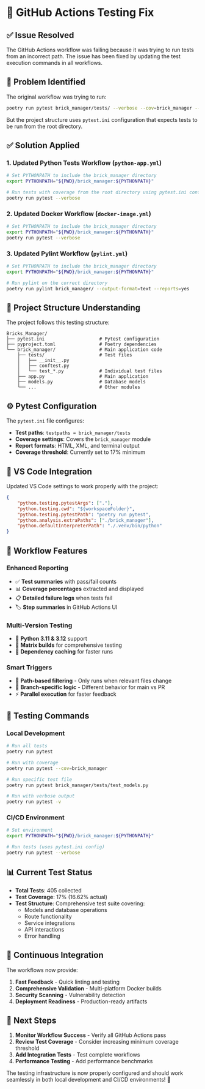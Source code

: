 # 🔧 GitHub Actions Testing Fix

## ✅ Issue Resolved

The GitHub Actions workflow was failing because it was trying to run tests from an incorrect path. The issue has been fixed by updating the test execution commands in all workflows.

## 🐛 **Problem Identified**

The original workflow was trying to run:
```bash
poetry run pytest brick_manager/tests/ --verbose --cov=brick_manager --cov-report=term --cov-report=xml
```

But the project structure uses `pytest.ini` configuration that expects tests to be run from the root directory.

## ✅ **Solution Applied**

### 1. **Updated Python Tests Workflow** (`python-app.yml`)
```bash
# Set PYTHONPATH to include the brick_manager directory
export PYTHONPATH="${PWD}/brick_manager:${PYTHONPATH}"

# Run tests with coverage from the root directory using pytest.ini config
poetry run pytest --verbose
```

### 2. **Updated Docker Workflow** (`docker-image.yml`)
```bash
# Set PYTHONPATH to include the brick_manager directory
export PYTHONPATH="${PWD}/brick_manager:${PYTHONPATH}"
poetry run pytest --verbose
```

### 3. **Updated Pylint Workflow** (`pylint.yml`)
```bash
# Set PYTHONPATH to include the brick_manager directory
export PYTHONPATH="${PWD}/brick_manager:${PYTHONPATH}"

# Run pylint on the correct directory
poetry run pylint brick_manager/ --output-format=text --reports=yes
```

## 📂 **Project Structure Understanding**

The project follows this testing structure:
```
Bricks_Manager/
├── pytest.ini                    # Pytest configuration
├── pyproject.toml                # Poetry dependencies
└── brick_manager/                # Main application code
    ├── tests/                    # Test files
    │   ├── __init__.py
    │   ├── conftest.py
    │   └── test_*.py             # Individual test files
    ├── app.py                    # Main application
    ├── models.py                 # Database models
    └── ...                       # Other modules
```

## ⚙️ **Pytest Configuration**

The `pytest.ini` file configures:
- **Test paths**: `testpaths = brick_manager/tests`
- **Coverage settings**: Covers the `brick_manager` module
- **Report formats**: HTML, XML, and terminal output
- **Coverage threshold**: Currently set to 17% minimum

## 🔧 **VS Code Integration**

Updated VS Code settings to work properly with the project:
```json
{
    "python.testing.pytestArgs": ["."],
    "python.testing.cwd": "${workspaceFolder}",
    "python.testing.pytestPath": "poetry run pytest",
    "python.analysis.extraPaths": ["./brick_manager"],
    "python.defaultInterpreterPath": "./.venv/bin/python"
}
```

## 🚀 **Workflow Features**

### **Enhanced Reporting**
- ✅ **Test summaries** with pass/fail counts
- 📊 **Coverage percentages** extracted and displayed
- 📋 **Detailed failure logs** when tests fail
- 🏷️ **Step summaries** in GitHub Actions UI

### **Multi-Version Testing**
- 🐍 **Python 3.11 & 3.12** support
- 🔄 **Matrix builds** for comprehensive testing
- 💾 **Dependency caching** for faster runs

### **Smart Triggers**
- 📁 **Path-based filtering** - Only runs when relevant files change
- 🔀 **Branch-specific logic** - Different behavior for main vs PR
- ⚡ **Parallel execution** for faster feedback

## 🧪 **Testing Commands**

### Local Development
```bash
# Run all tests
poetry run pytest

# Run with coverage
poetry run pytest --cov=brick_manager

# Run specific test file
poetry run pytest brick_manager/tests/test_models.py

# Run with verbose output
poetry run pytest -v
```

### CI/CD Environment
```bash
# Set environment
export PYTHONPATH="${PWD}/brick_manager:${PYTHONPATH}"

# Run tests (uses pytest.ini config)
poetry run pytest --verbose
```

## 📊 **Current Test Status**

- **Total Tests**: 405 collected
- **Test Coverage**: 17% (16.62% actual)
- **Test Structure**: Comprehensive test suite covering:
  - Models and database operations
  - Route functionality
  - Service integrations
  - API interactions
  - Error handling

## 🔄 **Continuous Integration**

The workflows now provide:
1. **Fast Feedback** - Quick linting and testing
2. **Comprehensive Validation** - Multi-platform Docker builds
3. **Security Scanning** - Vulnerability detection
4. **Deployment Readiness** - Production-ready artifacts

## 🎯 **Next Steps**

1. **Monitor Workflow Success** - Verify all GitHub Actions pass
2. **Review Test Coverage** - Consider increasing minimum coverage threshold
3. **Add Integration Tests** - Test complete workflows
4. **Performance Testing** - Add performance benchmarks

The testing infrastructure is now properly configured and should work seamlessly in both local development and CI/CD environments! 🎉